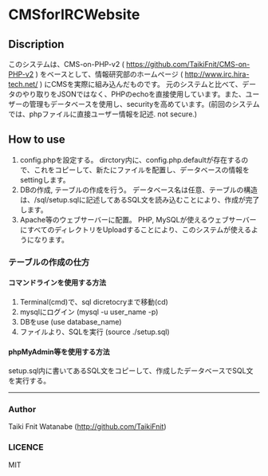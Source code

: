 # CMSforIRCWebsite
## Discription
このシステムは、CMS-on-PHP-v2 ( https://github.com/TaikiFnit/CMS-on-PHP-v2 ) をベースとして、情報研究部のホームページ ( http://www.irc.hira-tech.net/ ) にCMSを実際に組み込んだものです。
元のシステムと比べて、データのやり取りをJSONではなく、PHPのechoを直接使用しています。また、ユーザーの管理もデータベースを使用し、securityを高めています。(前回のシステムでは、phpファイルに直接ユーザー情報を記述. not secure.)

## How to use
1. config.phpを設定する。
dirctory内に、config.php.defaultが存在するので、これをコピーして、新たにファイルを配置し、データベースの情報をsettingします。
2. DBの作成, テーブルの作成を行う。
データベース名は任意、テーブルの構造は、/sql/setup.sqlに記述してあるSQL文を読み込むことにより、作成が完了します。
3. Apache等のウェブサーバーに配置。
PHP, MySQLが使えるウェブサーバーにすべてのディレクトリをUploadすることにより、このシステムが使えるようになります。

### テーブルの作成の仕方
#### コマンドラインを使用する方法
1. Terminal(cmd)で、sql dicretocryまで移動(cd)
2. mysqlにログイン (mysql -u user_name -p)
3. DBをuse (use database_name)
4. ファイルより、SQLを実行 (source ./setup.sql)

#### phpMyAdmin等を使用する方法
setup.sql内に書いてあるSQL文をコピーして、作成したデータベースでSQL文を実行する。

---

### Author
Taiki Fnit Watanabe (http://github.com/TaikiFnit)

### LICENCE
MIT